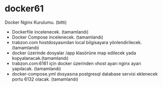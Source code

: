 # docker61

Docker Nginx Kurulumu. (bitti)
- Dockerfile incelenecek.  (tamamlandı)
- Docker Compose incelenecek.    (tamamlandı)
- trabzon.com hostdosyasından local bilgisayara yönlendirilecek.   (tamamlandı)
- docker üzerinde dosyalar /app klasörüne map edilecek yada kopyalanacak.(tamamlandı) 
- trabzon.com:6161 için docker üzerinden vhost ayarı nginx ayarı yapılacak. (tamamlandı)   
- docker-compose.yml dosyasına postgresql database servisi eklenecek portu 6132 olacak. (tamamlandı)
